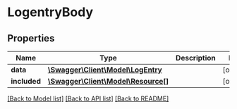# LogentryBody

## Properties
Name | Type | Description | Notes
------------ | ------------- | ------------- | -------------
**data** | [**\Swagger\Client\Model\LogEntry**](LogEntry.md) |  | [optional] 
**included** | [**\Swagger\Client\Model\Resource[]**](Resource.md) |  | [optional] 

[[Back to Model list]](../../README.md#documentation-for-models) [[Back to API list]](../../README.md#documentation-for-api-endpoints) [[Back to README]](../../README.md)

